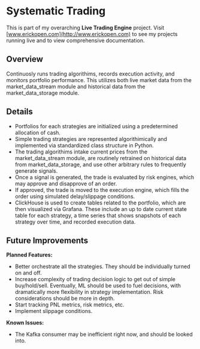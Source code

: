 # Systematic Trading 
This is part of my overarching **Live Trading Engine** project. Visit [www.erickopen.com](http://www.erickopen.com) to see my projects running live and to view comprehensive documentation.  

## Overview  
Continuosly runs trading algorithims, records execution activity, and monitors portfolio performance. This utilizes both live market data from the market_data_stream module and historical data from the market_data_storage module.

## Details
- Portfolios for each strategies are initialized using a predetermined allocation of cash.
- Simple trading strategies are represented algorithimically and implemented via standardized class structure in Python.
- The trading algorithims intake current prices from the market_data_stream module, are routinely retrained on historical data from market_data_storage, and use other arbitrary rules to frequently generate signals.
- Once a signal is generated, the trade is evaluated by risk engines, which may approve and disapprove of an order.
- If approved, the trade is moved to the execution engine, which fills the order using simulated delay/slippage conditions.
- ClickHouse is used to create tables related to the portfolio, which are then visualized via Grafana. These include an up to date current state table for each strategy, a time series that shows snapshots of each strategy over time, and recorded execution data.


## Future Improvements
**Planned Features:**
- Better orchestrate all the strategies. They should be individually turned on and off.
- Increase complexity of trading decision logic to get out of simple buy/hold/sell. Eventually, ML should be used to fuel decisions, with dramatically more flexibility in strategy implementation. Risk considerations should be more in depth.
- Start tracking PNL metrics, risk metrics, etc.
- Implement slippage conditions.
 
**Known Issues:**
-  The Kafka consumer may be inefficient right now, and should be looked into.
